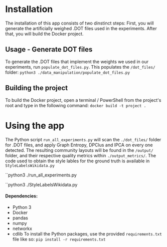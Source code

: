 # Installation
The installation of this app consists of two dinstinct steps: First, you will generate the artificially weighed .DOT files used in the experiments. After that, you will build the Docker project. 

## Usage - Generate DOT files
To generate the .DOT files that implement the weights we used in our experiments, 
run `populate_dot_files.py`.  This populates the `/dot_files/` folder:
	``python3 ./data_manipulation/populate_dot_files.py``

## Building the project
To build the Docker project, open a terminal / PowerShell from the project's root and type in the following command:
	```docker build -t project . ```

# Using the app
The Python script `run_all_experiments.py` will scan the `./dot_files/` folder for .DOT files, and apply Graph Entropy, DPClus and IPCA on every one detected. The resulting community layouts will be found in the `/output/` folder, and their respective quality metrics within `./output_metrics/`. The code used to obtain the style lables for the ground truth is available in `StyleLabelsWikidata.py`

``python3 ./run_all_experiments.py

``python3 ./StyleLabelsWikidata.py

#### Dependencies:
- Python 3
- Docker
- pandas
- numpy
- networkx
- cdlib
To install the Python packages, use the provided `requirements.txt` file like so:
`pip install -r requirements.txt`
